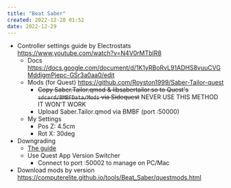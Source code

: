 ```yaml
---
title: "Beat Saber"
created: 2022-12-28 01:52
date: 2022-12-29
---
```


- Controller settings guide by Electrostats https://www.youtube.com/watch?v=N4V0rMTblR8
  - Docs https://docs.google.com/document/d/1K1yRBoRvL91ADHS8vuuCVGMddjgmPjepc-GSr3a0aa0/edit
  - Mods (for Quest) https://github.com/Royston1999/Saber-Tailor-quest
    - ~~Copy Saber.Tailor.qmod & libsabertailor.so to Quest's `sdcard/BMBFData/Mods` via Sidequest~~ NEVER USE THIS METHOD IT WON'T WORK
    - Upload Saber.Tailor.qmod via BMBF (port :50000)
  - My Settings
    - Pos Z: 4.5cm
    - Rot X: 30deg
- Downgrading
  - [The guide](https://oculusdb.rui2015.me/guide/quest/qavs?game=Beat+Saber)
  - Use Quest App Version Switcher
    - Connect to port :50002 to manage on PC/Mac
- Download mods by version https://computerelite.github.io/tools/Beat_Saber/questmods.html